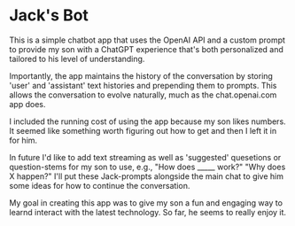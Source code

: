 # Jack's Bot

This is a simple chatbot app that uses the OpenAI API and a custom prompt to provide my son with a ChatGPT experience that's both personalized and tailored to his level of understanding. 

Importantly, the app maintains the history of the conversation by storing 'user' and 'assistant' text histories and prepending them to prompts. This allows the conversation to evolve naturally, much as the chat.openai.com app does. 

I included the running cost of using the app because my son likes numbers. It seemed like something worth figuring out how to get and then I left it in for him.

In future I'd like to add text streaming as well as 'suggested' quesetions or question-stems for my son to use, e.g., "How does _____ work?" "Why does X happen?" I'll put these Jack-prompts alongside the main chat to give him some ideas for how to continue the conversation.

My goal in creating this app was to give my son a fun and engaging way to learnd interact with the latest technology. So far, he seems to really enjoy it. 
